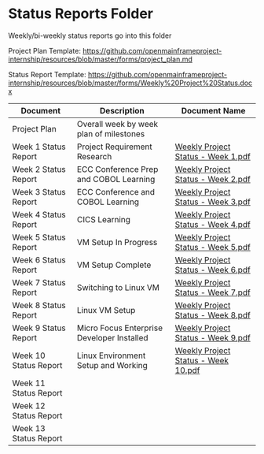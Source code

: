 # Status Reports Folder
Weekly/bi-weekly status reports go into this folder

Project Plan Template: https://github.com/openmainframeproject-internship/resources/blob/master/forms/project_plan.md

Status Report Template: https://github.com/openmainframeproject-internship/resources/blob/master/forms/Weekly%20Project%20Status.docx

| Document | Description | Document Name |
|---|---|---|
| Project Plan | Overall week by week plan of milestones | |
| Week 1 Status Report | Project Requirement Research | [Weekly Project Status - Week 1.pdf](https://github.com/openmainframeproject-internship/CICS-and-Laptop-Option-for-COBOL-Programming-Course/blob/Develop/Status%20Reports/Weekly%20Project%20Status%20-%20Week%201.pdf) | 
| Week 2 Status Report | ECC Conference Prep and COBOL Learning | [Weekly Project Status - Week 2.pdf](https://github.com/openmainframeproject-internship/CICS-and-Laptop-Option-for-COBOL-Programming-Course/blob/Develop/Status%20Reports/Weekly%20Project%20Status%20-%20Week%202.pdf) |
| Week 3 Status Report | ECC Conference and COBOL Learning | [Weekly Project Status - Week 3.pdf](https://github.com/openmainframeproject-internship/CICS-and-Laptop-Option-for-COBOL-Programming-Course/blob/Develop/Status%20Reports/Weekly%20Project%20Status%20-%20Week%203.pdf) |
| Week 4 Status Report | CICS Learning | [Weekly Project Status - Week 4.pdf](https://github.com/openmainframeproject-internship/CICS-and-Laptop-Option-for-COBOL-Programming-Course/blob/Develop/Status%20Reports/Weekly%20Project%20Status%20-%20Week%204.pdf) |
| Week 5 Status Report | VM Setup In Progress | [Weekly Project Status - Week 5.pdf](https://github.com/openmainframeproject-internship/CICS-and-Laptop-Option-for-COBOL-Programming-Course/blob/Develop/Status%20Reports/Weekly%20Project%20Status%20-%20Week%205.pdf) |
| Week 6 Status Report | VM Setup Complete | [Weekly Project Status - Week 6.pdf](https://github.com/openmainframeproject-internship/CICS-and-Laptop-Option-for-COBOL-Programming-Course/blob/Develop/Status%20Reports/Weekly%20Project%20Status%20-%20Week%206.pdf) |
| Week 7 Status Report | Switching to Linux VM | [Weekly Project Status - Week 7.pdf](https://github.com/openmainframeproject-internship/CICS-and-Laptop-Option-for-COBOL-Programming-Course/blob/Develop/Status%20Reports/Weekly%20Project%20Status%20-%20Week%207.pdf) |
| Week 8 Status Report | Linux VM Setup | [Weekly Project Status - Week 8.pdf](https://github.com/openmainframeproject-internship/CICS-and-Laptop-Option-for-COBOL-Programming-Course/blob/Develop/Status%20Reports/Weekly%20Project%20Status%20-%20Week%208.pdf)|
| Week 9 Status Report | Micro Focus Enterprise Developer Installed | [Weekly Project Status - Week 9.pdf](https://github.com/openmainframeproject-internship/CICS-and-Laptop-Option-for-COBOL-Programming-Course/blob/Develop/Status%20Reports/Weekly%20Project%20Status%20-%20Week%209.pdf) |
| Week 10 Status Report | Linux Environment Setup and Working | [Weekly Project Status - Week 10.pdf](https://github.com/openmainframeproject-internship/CICS-and-Laptop-Option-for-COBOL-Programming-Course/blob/Develop/Status%20Reports/Weekly%20Project%20Status%20-%20Week%210.pdf) |
| Week 11 Status Report | | |
| Week 12 Status Report | | |
| Week 13 Status Report | | |
